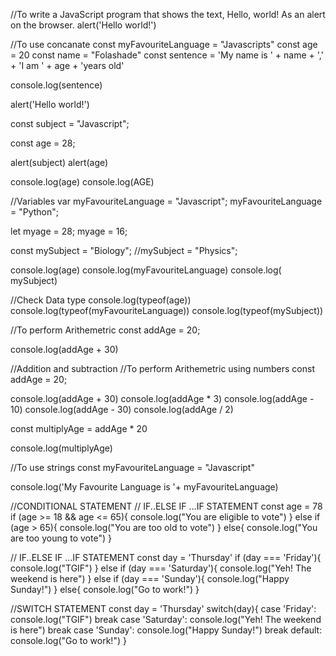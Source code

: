 //To write a JavaScript program that shows the text, Hello, world! As an alert on the browser.
alert('Hello world!')

//To use concanate
const myFavouriteLanguage = "Javascripts"
const age = 20
const name = "Folashade"
const sentence = 'My name is ' + name + ',' + 'I am ' + age + 'years old'

console.log(sentence)


alert('Hello world!')

const subject = "Javascript";

const age = 28;

alert(subject)
alert(age)

console.log(age)
console.log(AGE)

//Variables
var myFavouriteLanguage = "Javascript";
myFavouriteLanguage = "Python";

let myage = 28;
myage = 16;

const mySubject = "Biology";
//mySubject = "Physics";

console.log(age)
console.log(myFavouriteLanguage)
console.log( mySubject)

//Check Data type
console.log(typeof(age))
console.log(typeof(myFavouriteLanguage))
console.log(typeof(mySubject))

//To perform Arithemetric
const addAge = 20;

console.log(addAge + 30)

//Addition and subtraction
//To perform Arithemetric using numbers
const addAge = 20;

console.log(addAge + 30)
console.log(addAge * 3)
console.log(addAge - 10)
console.log(addAge - 30)
console.log(addAge / 2)

const multiplyAge = addAge * 20

console.log(multiplyAge)

//To use strings
const myFavouriteLanguage = "Javascript"

console.log('My Favourite Language is '+ myFavouriteLanguage)


//CONDITIONAL STATEMENT
// IF..ELSE IF ...IF STATEMENT
const age = 78
if (age >= 18 && age <= 65){
    console.log("You are eligible to vote")
}
else if (age > 65){
    console.log("You are too old to vote")
}
else{
    console.log("You are too young to vote")
}


// IF..ELSE IF ...IF STATEMENT
const day = 'Thursday'
if (day === 'Friday'){
    console.log("TGIF")
}
else if (day === 'Saturday'){
    console.log("Yeh! The weekend is here")
}
else if (day === 'Sunday'){
    console.log("Happy Sunday!")
}
else{
    console.log("Go to work!")
}


//SWITCH STATEMENT
const day = 'Thursday'
switch(day){
    case 'Friday':
        console.log("TGIF")
        break
    case 'Saturday':
        console.log("Yeh! The weekend is here")
        break
    case 'Sunday':
        console.log("Happy Sunday!")
        break
    default:
        console.log("Go to work!")
}








